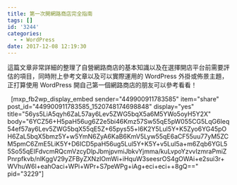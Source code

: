 ```yaml
---
title: 第一次開網路商店完全指南
tags: []
id: '3244'
categories:
  - - WordPress
date: 2017-12-08 12:19:30
---
```


這篇文章非常詳細的整理了自營網路商店的基本知識以及在選擇開店平台前需要評估的項目，同時附上參考文章以及可以實際運用的 WordPress 外掛或佈景主題，正打算使用 WordPress 開自己第一個網路商店的朋友可以參考看看！
<!-- more -->
  \[mxp\_fb2wp\_display\_embed sender="449900911783585" item="share" post\_id="449900911783585\_1520748174698848" display="yes" title="56ys5LiA5qyh6ZaL57ay6Lev5ZWG5bqX5a6M5YWo5oyH5Y2X" body="6YCZ56+H5paH56ug6Z2e5bi46Kmz57Sw55qE5pW055CG5LqG6Ieq54ef57ay6Lev5ZWG5bqX55qE5Z+65pys55+l6K2Y5Lul5Y+K5Zyo6YG45pOH6ZaL5bqX5bmz5Y+w5YmN6ZyA6KaB6KmV5Lyw55qE6aCF55uu77yM5ZCM5pmC6ZmE5LiK5Y+D6ICD5paH56ug5Lul5Y+K5Y+v5Lul5a+m6Zqb6YGL55So55qEIFdvcmRQcmVzcyDlpJbmjpvmiJbkvYjmma/kuLvpoYzvvIzmraPmiZPnrpfkvb/nlKggV29yZFByZXNzIOmWi+iHquW3seesrOS4gOWAi+e2sui3r+WVhuW6l+eahOaci+WPi+WPr+S7peWPg+iAg+eci+eci++8gQ==" pid="3229"\]